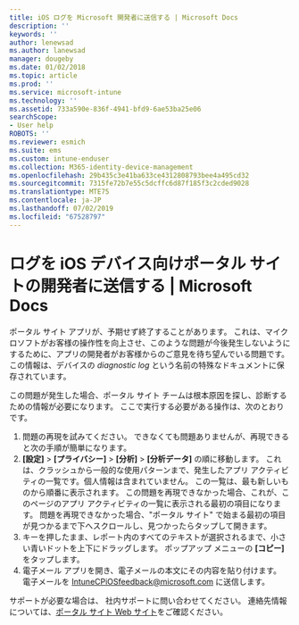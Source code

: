 ```yaml
---
title: iOS ログを Microsoft 開発者に送信する | Microsoft Docs
description: ''
keywords: ''
author: lenewsad
ms.author: lanewsad
manager: dougeby
ms.date: 01/02/2018
ms.topic: article
ms.prod: ''
ms.service: microsoft-intune
ms.technology: ''
ms.assetid: 733a590e-836f-4941-bfd9-6ae53ba25e06
searchScope:
- User help
ROBOTS: ''
ms.reviewer: esmich
ms.suite: ems
ms.custom: intune-enduser
ms.collection: M365-identity-device-management
ms.openlocfilehash: 29b435c3e41ba633ce4312808793bee4a495cd32
ms.sourcegitcommit: 7315fe72b7e55c5dcffc6d87f185f3c2cded9028
ms.translationtype: MTE75
ms.contentlocale: ja-JP
ms.lasthandoff: 07/02/2019
ms.locfileid: "67528797"
---
```

# <a name="send-logs-to-the-company-portal-developers-for-ios-devices"></a>ログを iOS デバイス向けポータル サイトの開発者に送信する | Microsoft Docs

ポータル サイト アプリが、予期せず終了することがあります。 これは、マイクロソフトがお客様の操作性を向上させ、このような問題が今後発生しないようにするために、アプリの開発者がお客様からのご意見を待ち望んでいる問題です。 この情報は、デバイスの _diagnostic log_ という名前の特殊なドキュメントに保存されています。

この問題が発生した場合、ポータル サイト チームは根本原因を探し、診断するための情報が必要になります。 ここで実行する必要がある操作は、次のとおりです。

1. 問題の再現を試みてください。 できなくても問題ありませんが、再現できると次の手順が簡単になります。
2. __[設定]__  >  __[プライバシー]__  >  __[分析]__  >  __[分析データ]__ の順に移動します。 これは、クラッシュから一般的な使用パターンまで、発生したアプリ アクティビティの一覧です。個人情報は含まれていません。 この一覧は、最も新しいものから順番に表示されます。 この問題を再現できなかった場合、これが、このページのアプリ アクティビティの一覧に表示される最初の項目になります。 問題を再現できなかった場合、"ポータル サイト" で始まる最初の項目が見つかるまで下へスクロールし、見つかったらタップして開きます。
3. キーを押したまま、レポート内のすべてのテキストが選択されるまで、小さい青いドットを上下にドラッグします。 ポップアップ メニューの __[コピー]__ をタップします。
4. 電子メール アプリを開き、電子メールの本文にその内容を貼り付けます。 電子メールを <a href="mailto:IntuneCPiOSfeedback@microsoft.com?subject=My Company Portal App Closed Unexpectedly&body=Press and hold, then paste your copied Company Portal app logs here.">IntuneCPiOSfeedback@microsoft.com</a> に送信します。

サポートが必要な場合は、 社内サポートに問い合わせてください。 連絡先情報については、[ポータル サイト Web サイト](https://go.microsoft.com/fwlink/?linkid=2010980)をご確認ください。
